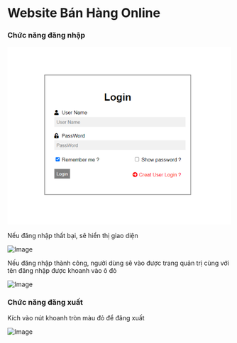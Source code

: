 # Website Bán Hàng Online


### Chức năng đăng nhập
![Image](Hinhchup/login1.png)

Nếu đăng nhập thất bại, sẽ hiển thị giao diện

![Image]('./Hinhchup/Login2.png')

Nếu đăng nhập thành công, người dùng sẽ vào được trang quản trị cùng với tên đăng nhập được khoanh vào ô đỏ

![Image]('./Hinhchup/Login_3.png')

### Chức năng đăng xuất

Kích vào nút khoanh tròn màu đỏ để đăng xuất

![Image]('./Hinhchup/Logout_1.png')


